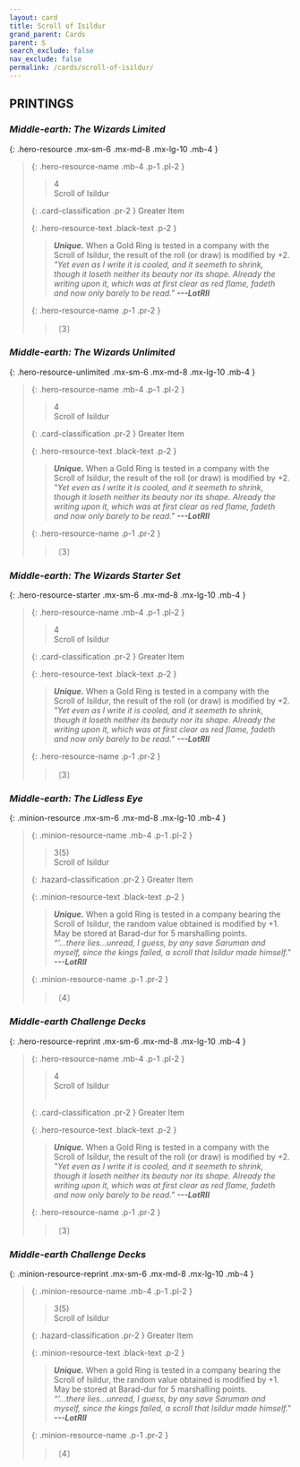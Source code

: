 ```yaml
---
layout: card
title: Scroll of Isildur
grand_parent: Cards
parent: S
search_exclude: false
nav_exclude: false
permalink: /cards/scroll-of-isildur/
---
```


## PRINTINGS


### _Middle-earth: The Wizards Limited_

{: .hero-resource .mx-sm-6 .mx-md-8 .mx-lg-10 .mb-4 }
> {: .hero-resource-name .mb-4 .p-1 .pl-2 }
> > <div class="card-mp">4</div>
> > <div class="card-name">Scroll of Isildur</div>
>
> {: .card-classification .pr-2 }
> Greater Item
>
> {: .hero-resource-text .black-text .p-2 }
> > _**Unique.**_ When a Gold Ring is tested in a company with the Scroll of Isildur, the result of the roll (or draw) is modified by +2. <br>_"Yet even as I write it is cooled, and it seemeth to shrink, though it loseth neither its beauty nor its shape. Already the writing upon it, which was at first clear as red flame, fadeth and now only barely to be read."_ ***---&#65279;LotRII***  
> 
> {: .hero-resource-name .p-1 .pr-2 }
> > <div class="card-shield"></div>
> > <div class="card-corruption">〔3〕</div>

### _Middle-earth: The Wizards Unlimited_

{: .hero-resource-unlimited .mx-sm-6 .mx-md-8 .mx-lg-10 .mb-4 }
> {: .hero-resource-name .mb-4 .p-1 .pl-2 }
> > <div class="card-mp">4</div>
> > <div class="card-name">Scroll of Isildur</div>
>
> {: .card-classification .pr-2 }
> Greater Item
>
> {: .hero-resource-text .black-text .p-2 }
> > _**Unique.**_ When a Gold Ring is tested in a company with the Scroll of Isildur, the result of the roll (or draw) is modified by +2. <br>_"Yet even as I write it is cooled, and it seemeth to shrink, though it loseth neither its beauty nor its shape. Already the writing upon it, which was at first clear as red flame, fadeth and now only barely to be read."_ ***---&#65279;LotRII***  
> 
> {: .hero-resource-name .p-1 .pr-2 }
> > <div class="card-shield"></div>
> > <div class="card-corruption">〔3〕</div>

### _Middle-earth: The Wizards Starter Set_

{: .hero-resource-starter .mx-sm-6 .mx-md-8 .mx-lg-10 .mb-4 }
> {: .hero-resource-name .mb-4 .p-1 .pl-2 }
> > <div class="card-mp">4</div>
> > <div class="card-name">Scroll of Isildur</div>
>
> {: .card-classification .pr-2 }
> Greater Item
>
> {: .hero-resource-text .black-text .p-2 }
> > _**Unique.**_ When a Gold Ring is tested in a company with the Scroll of Isildur, the result of the roll (or draw) is modified by +2. <br>_"Yet even as I write it is cooled, and it seemeth to shrink, though it loseth neither its beauty nor its shape. Already the writing upon it, which was at first clear as red flame, fadeth and now only barely to be read."_ ***---&#65279;LotRII***  
> 
> {: .hero-resource-name .p-1 .pr-2 }
> > <div class="card-shield"></div>
> > <div class="card-corruption">〔3〕</div>

### _Middle-earth: The Lidless Eye_

{: .minion-resource .mx-sm-6 .mx-md-8 .mx-lg-10 .mb-4 }
> {: .minion-resource-name .mb-4 .p-1 .pl-2 }
> > <div class="hazard-mp">3(5)</div>
> > <div class="card-name">Scroll of Isildur</div>
>
> {: .hazard-classification .pr-2 }
> Greater Item
>
> {: .minion-resource-text .black-text .p-2 }
> > _**Unique.**_ When a gold Ring is tested in a company bearing the Scroll of Isildur, the random value obtained is modified by +1. May be stored at Barad-dur for 5 marshalling points.   <br>_“‘...there lies...unread, I guess, by any save Saruman and myself, since the kings failed, a scroll that Isildur made himself."_ ***---&#65279;LotRII*** 
> 
> {: .minion-resource-name .p-1 .pr-2 }
> > <div class="card-shield"></div>
> > <div class="card-corruption-white">〔4〕</div>

### _Middle-earth Challenge Decks_

{: .hero-resource-reprint .mx-sm-6 .mx-md-8 .mx-lg-10 .mb-4 }
> {: .hero-resource-name .mb-4 .p-1 .pl-2 }
> > <div class="card-mp">4</div>
> > <div class="card-name">Scroll of Isildur</div>
> > &nbsp;
>
> {: .card-classification .pr-2 }
> Greater Item
>
> {: .hero-resource-text .black-text .p-2 }
> > _**Unique.**_ When a Gold Ring is tested in a company with the Scroll of Isildur, the result of the roll (or draw) is modified by +2. <br>_"Yet even as I write it is cooled, and it seemeth to shrink, though it loseth neither its beauty nor its shape. Already the writing upon it, which was at first clear as red flame, fadeth and now only barely to be read."_ ***---&#65279;LotRII***  
> 
> {: .hero-resource-name .p-1 .pr-2 }
> > <div class="card-shield"></div>
> > <div class="card-corruption">〔3〕</div>

### _Middle-earth Challenge Decks_

{: .minion-resource-reprint .mx-sm-6 .mx-md-8 .mx-lg-10 .mb-4 }
> {: .minion-resource-name .mb-4 .p-1 .pl-2 }
> > <div class="hazard-mp">3(5)</div>
> > <div class="card-name">Scroll of Isildur</div>
>
> {: .hazard-classification .pr-2 }
> Greater Item
>
> {: .minion-resource-text .black-text .p-2 }
> > _**Unique.**_ When a gold Ring is tested in a company bearing the Scroll of Isildur, the random value obtained is modified by +1. May be stored at Barad-dur for 5 marshalling points.   <br>_“‘...there lies...unread, I guess, by any save Saruman and myself, since the kings failed, a scroll that Isildur made himself."_ ***---&#65279;LotRII*** 
> 
> {: .minion-resource-name .p-1 .pr-2 }
> > <div class="card-shield"></div>
> > <div class="card-corruption-white">〔4〕</div>
